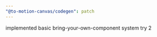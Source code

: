 ```yaml
---
"@to-motion-canvas/codegen": patch
---
```


implemented basic bring-your-own-component system try 2
